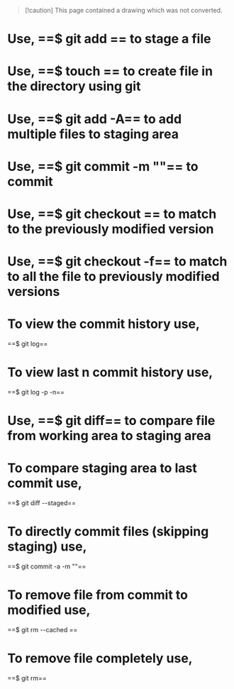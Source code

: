  >[!caution] This page contained a drawing which was not converted.

# Use, ==$ git add <filename>== to stage a file
 
# Use, ==$ touch <filename>== to create file in the directory using git
 
# Use, ==$ git add -A== to add multiple files to staging area
 
# Use, ==$ git commit -m "<comment>"== to commit
 
# Use, ==$ git checkout <filename>== to match to the previously modified version
 
# Use, ==$ git checkout -f== to match to all the file to previously modified versions
 
# To view the commit history use,  
==$ git log==
 
# To view last n commit history use,  
==$ git log -p -n==
 
# Use, ==$ git diff== to compare file from working area to staging area
 
# To compare staging area to last commit use,  
==$ git diff --staged==
 
# To directly commit files (skipping staging) use,  
==$ git commit -a -m "<comment>"==
 
# To remove file from commit to modified use,  
==$ git rm --cached <filename>==
 
# To remove file completely use,  
==$ git rm==